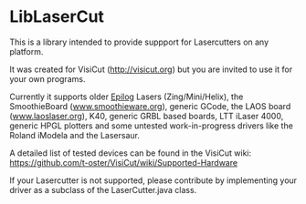 # LibLaserCut #
This is a library intended to provide suppport
for Lasercutters on any platform.

It was created for VisiCut (http://visicut.org)
but you are invited to use it for your own programs.

Currently it supports older [Epilog](https://www.epiloglaser.com/) Lasers (Zing/Mini/Helix),
the SmoothieBoard (www.smoothieware.org),
generic GCode,
the LAOS board (www.laoslaser.org),
K40,
generic GRBL based boards,
LTT iLaser 4000,
generic HPGL plotters
and some untested work-in-progress drivers like the Roland iModela and the Lasersaur.

A detailed list of tested devices can be found in the VisiCut wiki:
https://github.com/t-oster/VisiCut/wiki/Supported-Hardware

If your Lasercutter is not supported, please contribute by implementing
your driver as a subclass of the LaserCutter.java class.
